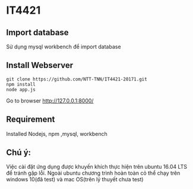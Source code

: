 # IT4421

## Import database

Sử dụng mysql workbench để import database 

## Install Webserver

  ```ssh
  git clone https://github.com/NTT-TNN/IT4421-20171.git
  npm install
  node app.js
  ```

  Go to browser http://127.0.0.1:8000/

## Requirement

Installed Nodejs, npm ,mysql, workbench

## Chú ý:
Việc cài đặt ứng dụng được khuyến khích thực hiện trên ubuntu 16.04 LTS để tránh gặp lỗi.
Ngoài ubuntu chương trình hoàn toàn cỏ thể chạy trên windows 10(đã test) và mac OS(trên lý thuyết chưa test)
